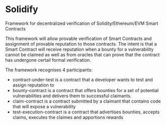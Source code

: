 # Solidify
Framework for decentralized verification of Solidity/Ethereum/EVM Smart Contracts

This framework will allow provable verification of Smart Contracts and assignment of provable reputation to those contracts. The intent is that a Smart Contract will receive reputation when a bounty for a vulnerability cannot be claimed as well as from oracles that can prove that the contract has undergone certail formal verification.

The framework recognises 4 participants: 
- contract-under-test is a contract that a developer wants to test and assign reputation to
- bounty-contract is a contract that offers bounties for a set of potential vulnerabilities and delivers them to successful claimants.
- claim-contract is a contract submitted by a claimant that contains code that will expose a vulnerability
- test-execution-contract is a contract that advertises bounties, accepts claims, executes the claimes and apportions rewards

